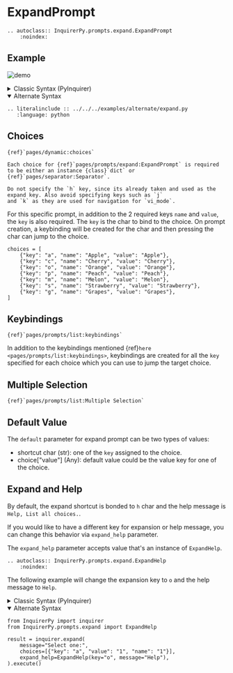 # ExpandPrompt

```{eval-rst}
.. autoclass:: InquirerPy.prompts.expand.ExpandPrompt
    :noindex:
```

## Example

![demo](https://assets.kazhala.me/InquirerPy/expand.gif)

<details>
  <summary>Classic Syntax (PyInquirer)</summary>

```{eval-rst}
.. literalinclude :: ../../../examples/classic/expand.py
   :language: python
```

</details>

<details open>
  <summary>Alternate Syntax</summary>

```{eval-rst}
.. literalinclude :: ../../../examples/alternate/expand.py
   :language: python
```

</details>

## Choices

```{seealso}
{ref}`pages/dynamic:choices`
```

```{attention}
Each choice for {ref}`pages/prompts/expand:ExpandPrompt` is required to be either an instance {class}`dict` or {ref}`pages/separator:Separator`.
```

```{tip}
Do not specify the `h` key, since its already taken and used as the expand key. Also avoid specifying keys such as `j`
and `k` as they are used for navigation for `vi_mode`.
```

For this specific prompt, in addition to the 2 required keys `name` and `value`, the `key` is also required.
The `key` is the char to bind to the choice. On prompt creation, a keybinding will be created for the char and then
pressing the char can jump to the choice.

```{code-block}
choices = [
    {"key": "a", "name": "Apple", "value": "Apple"},
    {"key": "c", "name": "Cherry", "value": "Cherry"},
    {"key": "o", "name": "Orange", "value": "Orange"},
    {"key": "p", "name": "Peach", "value": "Peach"},
    {"key": "m", "name": "Melon", "value": "Melon"},
    {"key": "s", "name": "Strawberry", "value": "Strawberry"},
    {"key": "g", "name": "Grapes", "value": "Grapes"},
]
```

## Keybindings

```{seealso}
{ref}`pages/prompts/list:keybindings`
```

In addition to the keybindings mentioned {ref}`here <pages/prompts/list:keybindings>`, keybindings are created for all the
`key` specified for each choice which you can use to jump the target choice.

## Multiple Selection

```{seealso}
{ref}`pages/prompts/list:Multiple Selection`
```

## Default Value

The `default` parameter for expand prompt can be two types of values:

- shortcut char (str): one of the `key` assigned to the choice.
- choice["value"] (Any): default value could be the value key for one of the choice.

## Expand and Help

By default, the expand shortcut is bonded to `h` char and the help message is `Help, List all choices.`.

If you would like to have a different key for expansion or help message, you can change this behavior via `expand_help` parameter.

The `expand_help` parameter accepts value that's an instance of `ExpandHelp`.

```{eval-rst}
.. autoclass:: InquirerPy.prompts.expand.ExpandHelp
    :noindex:
```

The following example will change the expansion key to `o` and the help message to `Help`.

<details>
  <summary>Classic Syntax (PyInquirer)</summary>

```{code-block} python
from InquirerPy import prompt
from InquirerPy.prompts.expand import ExpandHelp

questions = [
    {
        "type": "expand",
        "message": "Select one:",
        "choices": [{"key": "a", "value": "1", "name": "1"}],
        "expand_help": ExpandHelp(key="o", message="Help"),
    }
]

result = prompt(questions=questions)
```

</details>

<details open>
  <summary>Alternate Syntax</summary>

```{code-block} python
from InquirerPy import inquirer
from InquirerPy.prompts.expand import ExpandHelp

result = inquirer.expand(
    message="Select one:",
    choices=[{"key": "a", "value": "1", "name": "1"}],
    expand_help=ExpandHelp(key="o", message="Help"),
).execute()
```

</details>
